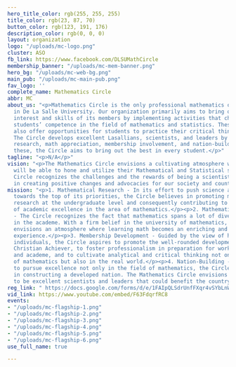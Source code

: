 ```yaml
---
hero_title_color: rgb(255, 255, 255)
title_color: rgb(23, 87, 70)
button_color: rgb(123, 191, 176)
description_color: rgb(0, 0, 0)
layout: organization
logo: "/uploads/mc-logo.png"
cluster: ASO
fb_link: https://www.facebook.com/DLSUMathCircle
membership_banner: "/uploads/mc-mem-banner.png"
hero_bg: "/uploads/mc-web-bg.png"
main_pub: "/uploads/mc-main-pub.png"
fav_logo: ''
complete_name: Mathematics Circle
abbr: MC
about_us: "<p>Mathematics Circle is the only professional mathematics organization
  in De La Salle University. Our organization primarily aims to bring out the mathematical
  interest and skills of its members by implementing activities that challenge the
  students’ competence in the field of mathematics and statistics. These activities
  also offer opportunities for students to practice their critical thinking in decision-making.
  The Circle develops excellent Lasallians, scientists, and leaders by promoting mathematical
  research, math appreciation, membership involvement, and nation-building. Through
  these, the Circle aims to bring out the best in every student.</p>"
tagline: "<p>N/A</p>"
vision: "<p>The Mathematics Circle envisions a cultivating atmosphere where students
  will be able to hone and utilize their Mathematical and Statistical skills. The
  Circle recognizes the challenges and the rewards of being a scientist. This enraptures
  in creating positive changes and advocacies for our society and country.</p>"
mission: "<p>1. Mathematical Research - In its effort to push science and technology
  towards the top of its priorities, the Circle believes in promoting mathematical
  research at the undergraduate level and consequently contributing to the enhancement
  of academic excellence in the area of mathematics.</p><p>2. Mathematical Appreciation
  - The Circle recognizes the fact that mathematics spans a lot of diverse fields
  in the academe. With a firm belief in the university of mathematics, the Circle
  envisions an atmosphere where learning math becomes an enriching and stimulating
  experience.</p><p>3. Membership Development - Guided by the view of humans as holistic
  individuals, the Circle aspires to promote the well-rounded development of the Lasallian
  Christian Achiever, to foster professionalism in preparation for work in the industry
  and academe, and to cultivate analytical and critical thinking not only in terms
  of mathematics but also in the real world.</p><p>4. Nation-Building - In its effort
  to pursue excellence not only in the field of mathematics, the Circle aims to partake
  in constructing a developed nation. The Mathematics Circle envisions its members
  to be excellent scientists and leaders that could benefit the country.</p>"
reg_link: " https://docs.google.com/forms/d/e/1FAIpQLSdrUnfFXqr4vSYbLnWWv137W7yAWu0IR5yxtjp5b5RQU_9pJA/viewform"
vid_link: https://www.youtube.com/embed/F63FdqrfRC8
events:
- "/uploads/mc-flagship-1.png"
- "/uploads/mc-flagship-2.png"
- "/uploads/mc-flagship-3.png"
- "/uploads/mc-flagship-4.png"
- "/uploads/mc-flagship-5.png"
- "/uploads/mc-flagship-6.png"
use_full_name: true

---
```

